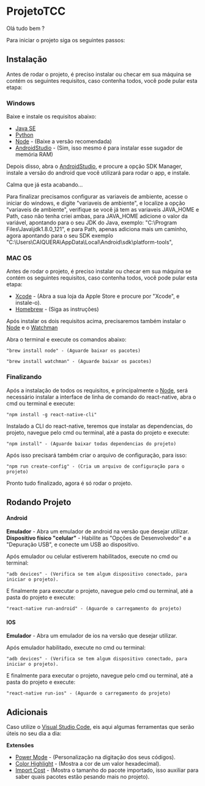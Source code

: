 # ProjetoTCC

Olá tudo bem ? 

Para iniciar o projeto siga os seguintes passos: 

## Instalação

Antes de rodar o projeto, é preciso instalar ou checar em sua máquina se contém os seguintes requisitos, caso contenha todos, você pode pular esta etapa: 

### Windows

Baixe e instale os requisitos abaixo:

* [Java SE](https://www.oracle.com/technetwork/java/javase/downloads/index.html)
* [Python](https://www.python.org/downloads/release/python-2717/)
* [Node](https://nodejs.org/en/) - (Baixe a versão recomendada)
* [AndroidStudio](https://developer.android.com/studio) - (Sim, isso mesmo é para instalar esse sugador de memória RAM)

Depois disso, abra o [AndroidStudio](https://developer.android.com/studio), e procure a opção SDK Manager, instale a versão do android que você utilizará para rodar o app, e instale.

Calma que já esta acabando...

Para finalizar precisamos configurar as variaveis de ambiente, acesse o iniciar do windows, e digite "variaveis de ambiente", e localize a opção "variaveis de ambiente", verifique se você já tem as variaveis JAVA_HOME e Path, caso não tenha criei ambas, para JAVA_HOME adicione o valor da variável, apontando para o seu JDK do Java, exemplo: "C:\Program Files\Java\jdk1.8.0_121", e para Path, apenas adiciona mais um caminho, agora apontando para o seu SDK exemplo "C:\Users\CAIQUERA\AppData\Local\Android\sdk\platform-tools",  

### MAC OS

Antes de rodar o projeto, é preciso instalar ou checar em sua máquina se contém os seguintes requisitos, caso contenha todos, você pode pular esta etapa: 

* [Xcode](https://developer.apple.com/xcode/) - (Abra a sua loja da Apple Store e procure por "Xcode", e instale-o).
* [Homebrew](https://brew.sh/index_pt-br) - (Siga as instruções)

Após instalar os dois requisitos acima, precisaremos também instalar o [Node](https://nodejs.org/en/) e o [Watchman](https://facebook.github.io/watchman/docs/install.html) 

Abra o terminal e execute os comandos abaixo: 

```
"brew install node" - (Aguarde baixar os pacotes)
```

```
"brew install watchman" - (Aguarde baixar os pacotes)
```


### Finalizando

Após a instalação de todos os requisitos, e principalmente o [Node](https://nodejs.org/en/), será necessário instalar a interface de linha de comando do react-native, abra o cmd ou terminal e execute:

```
"npm install -g react-native-cli"
```

Instalado a CLI do react-native, teremos que instalar as dependencias, do projeto, navegue pelo cmd ou terminal, até a pasta do projeto e execute: 

```
"npm install" - (Aguarde baixar todas dependencias do projeto)
```

Após isso precisará também criar o arquivo de configuração, para isso: 

```
"npm run create-config" - (Cria um arquivo de configuração para o projeto)
```

Pronto tudo finalizado, agora é só rodar o projeto.

## Rodando Projeto

#### Android

**Emulador** - Abra um emulador de android na versão que desejar utilizar. 
**Dispositivo físico "celular"** - Habilite as "Opções de Desenvolvedor" e a "Depuração USB", e conecte um USB ao dispositivo.   

Após emulador ou celular estiverem habilitados, execute no cmd ou terminal: 

```
"adb devices" - (Verifica se tem algum dispositivo conectado, para iniciar o projeto).
```

E finalmente para executar o projeto, navegue pelo cmd ou terminal, até a pasta do projeto e execute: 

```
"react-native run-android" - (Aguarde o carregamento do projeto)
```

#### IOS

**Emulador** - Abra um emulador de ios na versão que desejar utilizar. 

Após emulador habilitado, execute no cmd ou terminal: 

```
"adb devices" - (Verifica se tem algum dispositivo conectado, para iniciar o projeto).
```

E finalmente para executar o projeto, navegue pelo cmd ou terminal, até a pasta do projeto e execute: 

```
"react-native run-ios" - (Aguarde o carregamento do projeto)
```

## Adicionais

Caso utilize o  [Visual Studio Code](https://visualstudio.microsoft.com/pt-br/downloads/), eis aqui algumas ferramentas que serão úteis no seu dia a dia: 

**Extensões**

* [Power Mode](https://github.com/BigEggTools/PowerMode) - (Personalização na digitação dos seus códigos).
* [Color Highlight](https://github.com/egonyans/vscode-ext-color-highlight) - (Mostra a cor de um valor hexadecimal).
* [Import Cost](https://marketplace.visualstudio.com/items?itemName=wix.vscode-import-cost) - (Mostra o tamanho do pacote importado, isso auxiliar para saber quais pacotes estão pesando mais no projeto).

 